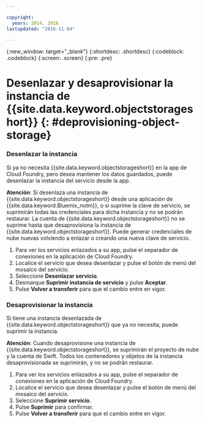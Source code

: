 ```yaml
---

copyright:
  years: 2014, 2016
lastupdated: "2016-11-04"

---
```

{:new_window: target="_blank"}
{:shortdesc: .shortdesc}
{:codeblock: .codeblock}
{:screen: .screen}
{:pre: .pre}

# Desenlazar y desaprovisionar la instancia de {{site.data.keyword.objectstorageshort}} {: #deprovisioning-object-storage}



### Desenlazar la instancia
Si ya no necesita {{site.data.keyword.objectstorageshort}} en la app de Cloud Foundry, pero desea mantener los datos guardados, puede desenlazar la instancia del servicio desde la app.

**Atención**: Si desenlaza una instancia de {{site.data.keyword.objectstorageshort}} desde una aplicación de {{site.data.keyword.Bluemix_notm}}, o si suprime la clave de servicio, se suprimirán todas las credenciales para dicha instancia y no se podrán restaurar. La cuenta de {{site.data.keyword.objectstorageshort}} no se suprime hasta que desaprovisiona la instancia de {{site.data.keyword.objectstorageshort}}. Puede generar credenciales de nube nuevas volviendo a enlazar o creando una nueva clave de servicio.

1. Para ver los servicios enlazados a su app, pulse el separador de conexiones en la aplicación de Cloud Foundry.
2. Localice el servicio que desea desenlazar y pulse el botón de menú del mosaico del servicio.
3. Seleccione **Desenlazar servicio**.
4. Desmarque **Suprimir instancia de servicio** y pulse **Aceptar**.
5. Pulse **Volver a transferir** para que el cambio entre en vigor.



### Desaprovisionar la instancia

Si tiene una instancia desenlazada de {{site.data.keyword.objectstorageshort}} que ya no necesita, puede suprimir la instancia.

**Atención**: Cuando desaprovisione una instancia de {{site.data.keyword.objectstorageshort}}, se suprimirán el proyecto de nube y la cuenta de Swift. Todos los contenedores y objetos de la instancia desaprovisionada se suprimirán, y no se podrán restaurar.

1. Para ver los servicios enlazados a su app, pulse el separador de conexiones en la aplicación de Cloud Foundry.
2. Localice el servicio que desea desenlazar y pulse el botón de menú del mosaico del servicio.
3. Seleccione **Suprimir servicio**.
4. Pulse **Suprimir** para confirmar.
5. Pulse **Volver a transferir** para que el cambio entre en vigor.
